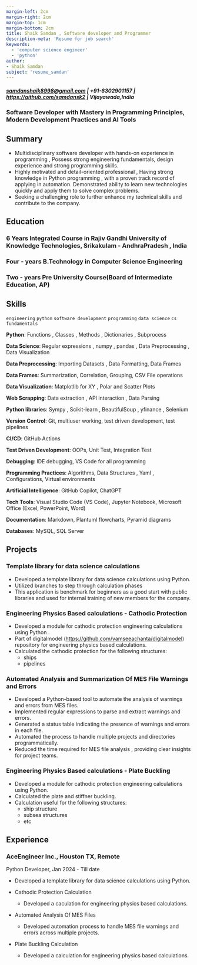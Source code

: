 ```yaml
---
margin-left: 2cm
margin-right: 2cm
margin-top: 1cm
margin-bottom: 2cm
title: Shaik Samdan , Software developer and Programmer
description-meta: 'Resume for job search'
keywords:
  - 'computer science engineer'
  - 'python'
author:
- Shaik Samdan
subject: 'resume_samdan'
---
```

##### <samdanshaik8998@gmail.com> |  +91-6302901157  | <https://github.com/samdansk2> | Vijayawada,India

### Software Developer with Mastery in Programming Principles, Modern Development Practices and AI Tools

## Summary

- Multidisciplinary  software developer with hands-on experience in programming , Possess strong engineering fundamentals, design experience and strong programming skills.
- Highly motivated and detail-oriented professional , Having strong knowledge in Python programming , with a proven track record of applying in automation. Demonstrated ability to learn new technologies quickly and apply them to solve complex problems.
- Seeking a challenging role to further enhance my technical skills and contribute to the company.
  
## Education

### 6 Years Integrated Course in Rajiv Gandhi University of Knowledge Technologies, Srikakulam - AndhraPradesh , India

### Four - years B.Technology in Computer Science Engineering 

### Two - years Pre University Course(Board of Intermediate Education, AP)

## Skills

```engineering```
```python```
```software development```
```programming```
```data science```
```cs fundamentals```

**Python**: Functions , Classes , Methods , Dictionaries , Subprocess  

**Data Science**: Regular expressions , numpy , pandas , Data Preprocessing , Data Visualization

**Data Preprocessing**: Importing Datasets , Data Formatting, Data Frames

**Data Frames**: Summarization, Correlation, Grouping, CSV File operations

**Data Visualization**: Matplotlib for XY , Polar and Scatter Plots

**Web Scrapping**: Data extraction , API interaction , Data Parsing

**Python libraries**: Sympy , Scikit-learn , BeautifulSoup , yfinance , Selenium 

**Version Control**: Git, multiuser working, test driven development, test pipelines

**CI/CD**: GitHub Actions

**Test Driven Development**: OOPs, Unit Test, Integration Test

**Debugging**: IDE debugging, VS Code for all programming

**Programming Practices**: Algorithms, Data Structures , Yaml , Configurations, Virtual environments 

**Artificial Intelligence**: GitHub Copilot, ChatGPT

**Tech Tools**: Visual Studio Code (VS Code), Jupyter Notebook, Microsoft Office (Excel, PowerPoint, Word)

**Documentation**: Markdown, Plantuml flowcharts, Pyramid diagrams

**Databases**: MySQL, SQL Server


## Projects

### Template library for data science calculations

- Developed a template library for data science calculations using Python.
- Utilized branches to step through calculation phases
- This application is benchmark for beginners as a good  start with public libraries and used for internal training of new members for the company.

### Engineering Physics Based calculations - Cathodic Protection

- Developed a module for cathodic protection engineering calculations using Python .
- Part of digitalmodel (<https://github.com/vamseeachanta/digitalmodel>) repository for engineering physics based calculations.
- Calculated the cathodic protection for the following structures:
  - ships
  - pipelines

### Automated Analysis and Summarization Of MES File Warnings and Errors

- Developed a Python-based tool to automate the analysis of warnings and errors from MES files.
- Implemented regular expressions to parse and extract warnings and errors.
- Generated a status table indicating the presence of warnings and errors in each file.
- Automated the process to handle multiple projects and directories programmatically.
- Reduced the time required for MES file analysis , providing clear insights for project teams.

### Engineering Physics Based calculations - Plate Buckling

- Developed a module for cathodic protection engineering calculations using Python.
- Calculated the plate and stiffner buckling.
- Calculation useful for the following structures:
  - ship structure
  - subsea structures
  - etc

## Experience

### AceEngineer Inc., Houston TX, Remote

Python Developer, Jan 2024 - Till date

- Developed a template library for data science calculations using Python.

- Cathodic Protection Calculation
  - Developed a caculation for engineering physics based calculations.

- Automated Analysis Of MES Files
  - Developed automation process to handle MES file warnings and errors across multiple projects.

- Plate Buckling Calculation
  - Developed a calculation for engineering physics based calculations.
